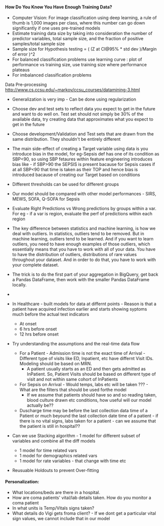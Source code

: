 #### How Do You Know You Have Enough Training Data?
* Computer Vision: For image classification using deep learning, a rule of thumb is 1,000 images per class, where this number can go down significantly if one uses pre-trained models 
* Estimate training data size by taking into consideration the number of predictor variables, total sample size, and the fraction of positive samples/total sample size
* Sample size for Hypothesis testing = ( (Z at CI@95% * std dev )/Margin of error )^2
* For balanced classification problems use learning curve : plot of performance vs training size, use training size where performance plateaus
* For imbalanced classification problems 




Data Pre-processing http://www.cs.ccsu.edu/~markov/ccsu_courses/datamining-3.html 

* Generalization is very imp - Can be done using regularization
* Choose dev and test sets to reflect data you expect to get in the future
and want to do well on. Test set should not simply be 30% of the available data, try creating data that approximates what you expect to get in the future
* Choose development/Validation and Test sets that are drawn from the same distribution. They shouldn't be entirely different 
* The main side-effect of creating a Target variable using data is you introduce bias in the model, for eg-Sepsis def has one of its condition as SBP<90, so using SBP fetaures within feature engineering introduces bias like - if SBP>90 the SEPSIS is present bacause for Sepsis cases if at all SBP<90 that time is taken as their TOP and hence bias is introduced bacause of creating our Target based on conditions
* Different thresholds can be used for different groups
* Our model should be compared with other model performances - SIRS, MEWS, SOFA, Q-SOFA for Sepsis
* Evaluate Right Predictions vs Wrong predictions by groups within a var. For eg - if a var is region, evaluate the perf of predictions within each region
* The key difference between statistics and machine learning, is how we deal with outliers. In statistics, outliers tend to be removed. But in machine learning, outliers tend to be learned. And if you want to learn outliers, you need to have enough examples of those outliers, which essentially means that you have to work with all of your data. You have to have the distribution of outliers, distributions of rare values throughout your dataset. And in order to do that, you have to work with your complete dataset.
* The trick is to do the first part of your aggregation in BigQuery, get back a Pandas DataFrame, then work with the smaller Pandas DataFrame locally.
*
* In Healthcare - built models for data at differnt points - Reason is that a patient have acquired infection earlier and starts showing syptoms much before the actual test indicators
  * At onset
  * 6 hrs before onset
  * 12 hrs before onset
* Try understanding the assumptions and the real-time data flow
  * For a Patient - Admission time is not the exact time of Arrival - Different type of visits like ED, Inpatient, etc have differnt Visit IDs. Modeling should be based on MRN.
    * A patient usually starts as an ED and then gets admitted as InPatient. So, Patient Visits should be based on different type of visit and not within same cohort of InPatients
   * For Sepsis on Arrival - Would temps, labs etc will be taken ??? - What are the filters that should be used forthe model
     * If we assume that patients should have so and so reading taken, blood culture drawn etc conditions, how useful will our model actually be??
   * Duscharge time may be before the last collection data time of a Patient or much beyound the last collection date time of a patient - if there is no vital signs, labs taken for a patient - can we assume that the patient is still in hospital??
   
   
* Can we use Stacking algorithm - 1 model for different subset of variables and combine all the diff models
  * 1 model for time related vars
  * 1 model for demographics related vars
  * 1 model for rate variables - that change with time etc

* Reusuable Holdouts to prevent Over-fitting


#### Personalization:
* What locations/beds are there in a hospital.
* How are coma patients' vital/lab details taken. How do you monitor a coma patient
* In what units is Temp/Vitals signs taken?
* What details do Vigi gets froma client? - If we dont get a particular vital sign values, we cannot include that in our model








